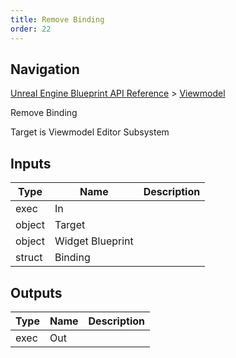 ```yaml
---
title: Remove Binding
order: 22
---
```

## Navigation

[Unreal Engine Blueprint API Reference](https://dev.epicgames.com/documentation/en-us/unreal-engine/BlueprintAPI) > [Viewmodel](https://dev.epicgames.com/documentation/en-us/unreal-engine/BlueprintAPI/Viewmodel)

Remove Binding

Target is Viewmodel Editor Subsystem

## Inputs

| Type | Name | Description |
| --- | --- | --- |
| exec | In |  |
| object | Target |  |
| object | Widget Blueprint |  |
| struct | Binding |  |

## Outputs

| Type | Name | Description |
| --- | --- | --- |
| exec | Out |  |
